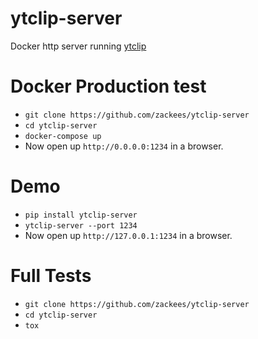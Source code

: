 # ytclip-server

Docker http server running [ytclip](https://github.com/zackees/ytclip)

# Docker Production test

  * `git clone https://github.com/zackees/ytclip-server`
  * `cd ytclip-server`
  * `docker-compose up`
  * Now open up `http://0.0.0.0:1234` in a browser.

# Demo

  * `pip install ytclip-server`
  * `ytclip-server --port 1234`
  * Now open up `http://127.0.0.1:1234` in a browser.

# Full Tests

  * `git clone https://github.com/zackees/ytclip-server`
  * `cd ytclip-server`
  * `tox`